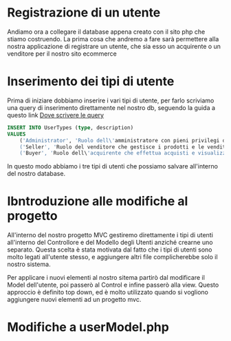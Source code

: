 # Registrazione di un utente

Andiamo ora a collegare il database appena creato con il sito php che stiamo costruendo. La prima cosa che andremo a fare sarà permettere alla nostra applicazione di registrare un utente, che sia esso un acquirente o un venditore per il nostro sito ecommerce

# Inserimento dei tipi di utente

Prima di iniziare dobbiamo inserire i vari tipi di utente, per farlo scriviamo una query di inserimento direttamente nel nostro db, seguendo la guida a questo link [Dove scrivere le query](Guide/Lezione4/Database.md#dove-scrivere-le-query)

```sql
INSERT INTO UserTypes (type, description)
VALUES 
    ('Administrator', 'Ruolo dell\'amministratore con pieni privilegi di gestione del sistema.'),
    ('Seller', 'Ruolo del venditore che gestisce i prodotti e le vendite.'),
    ('Buyer', 'Ruolo dell\'acquirente che effettua acquisti e visualizza prodotti disponibili.');
```

In questo modo abbiamo i tre tipi di utenti che possiamo salvare all'interno del nostro database.

# Ibntroduzione alle modifiche al progetto

All'interno del nostro progetto MVC gestiremo direttamente i tipi di utenti all'interno del Controllore e del Modello degli Utenti anziché crearne uno separato. Questa scelta è stata motivata dal fatto che i tipi di utenti sono molto legati all'utente stesso, e aggiungere altri file complicherebbe solo il nostro sistema.

Per applicare i nuovi elementi al nostro sitema partirò dal modificare il Model dell'utente, poi passerò al Control e infine passerò alla view. Questo approccio è definito top down, ed è molto utilizzato quando si vogliono aggiungere nuovi elementi ad un progetto mvc.

# Modifiche a userModel.php

